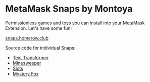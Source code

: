 # MetaMask Snaps by Montoya

Permissionless games and toys you can install into your MetaMask Extension. Let's have some fun!

[snaps.homerow.club](https://snaps.homerow.club)

Source code for individual Snaps: 

* [Text Transformer](https://github.com/Montoya/transformer-snap)
* [Minesweeper](https://github.com/Montoya/minesweeper-snap)
* [Slots](https://github.com/Montoya/slots-snap)
* [Mystery Fox](https://github.com/Montoya/mystery-fox)

